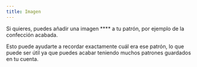 ```yaml
---
title: Imagen
---
```


Si quieres, puedes añadir una imagen **** a tu patrón, por ejemplo de la confección acabada.

Esto puede ayudarte a recordar exactamente cuál era ese patrón, lo que puede ser útil ya que puedes acabar teniendo muchos patrones guardados en tu cuenta.

